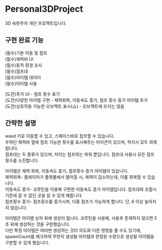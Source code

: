 # Personal3DProject
 
3D 숙련주차 개인 프로젝트입니다.


## 구현 완료 기능

(필수)기본 이동 및 점프  
(필수)체력바 UI  
(필수)동적 환경 조사  
(필수)점프대  
(필수)아이템 데이터  
(필수)아이템 사용
  
(도전)추가 UI - 점프 횟수 표기  
(도전)다양한 아이템 구현 - 체력회복, 이동속도 증가, 점프 횟수 증가 아이템 추가  
(도전)상호작용 가능한 오브젝트 표시(△) - 오브젝트에 뜨지는 않음  

## 간략한 설명

wasd 키로 이동할 수 있고, 스페이스바로 점프할 수 있습니다.  
우하단 체력바 옆에 점프 가능한 횟수를 표시해주는 아이콘이 있으며, 착지시 모두 회복됩니다.  
점프대는 두 종류가 있으며, 차이는 점프하는 파워 뿐입니다. 점프대 사용시 모든 점프 횟수를 소진합니다.  

아이템은 체력 회복, 이동속도 증가, 점프횟수 증가 아이템이 있습니다.  
체력회복- 플레이어가 플랫폼에서 떨어질 시, 체력이 감소하는데, 이를 회복할 수 있습니다.  
이동속도 증가- 코루틴을 이용해 구현한 이동속도 증가 아이템입니다. 점프대와 조합시 기존에 갈 수 없던 곳을 갈 수 있게 해줍니다.  
점프횟수 증가- 점프횟수를 증가시켜, 다중 점프가 가능하게 합니다. 단, 6 이상 높아지지 않습니다.  

아이템은 아이템 상자 위에 생성이 됩니다. 코루틴을 사용해, 사용후 존재하지 않으면 5초 뒤에 생성하는 것을 구현했습니다.  
다만 특정 아이템은 여러번 생성하는 것이 의도와 다른 영향을 줄 수도 있기에, spawnCount를 체크하여 무한히 생성될 아이템과 한정된 수량으로 생성될 아이템을 구분할 수 있게 했습니다.



